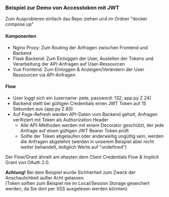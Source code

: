 ### Beispiel zur Demo von Accesstoken mit JWT

Zum Ausprobieren einfach das Repo ziehen und im Ordner "docker compose up"

#### Komponenten
 - Nginx Proxy: Zum Routing der Anfragen zwischen Frontend und Backend
 - Flask Backend: Zum Einloggen der User, Austellen der Tokens und Verarbeitung der API-Anfragen auf User-Ressourcen
 - Vue Frontend: Zum Einloggen & Anzeigen/Verändern der User Ressourcen via API-Anfragen

#### Flow
 - User loggt sich ein (username: pete, password: 132; app.py Z.24)
 - Backend stellt bei gültigen Credentials einen JWT Token auf 15 Sekunden aus (app.py Z.80)
 - Auf Page-Refresh werden API-Daten vom Backend geholt, Anfragen verifiziert mit Token als Authorization Header 
   - Alle API-Methoden werden mit einem Decorator geschützt, der jede Anfrage auf einen gültigen JWT Bearer Token prüft
   - Sollte der Token abgelaufen oder anderweitig ungültig sein, werden die Anfragen abgelehnt
    (werden in unserem Beispiel aber nicht weiter behandelt, lediglich Werte auf "undefined")

Der Flow/Grant ähnelt am ehesten dem Client Credentials Flow & Implicit Grant von OAuth 2.0.

**Achtung!** Bei dem Beispiel wurde Sichherheit zum Zweck der Anschaulichkeit außer Acht gelassen. <br>
(Token sollten zum Beispiel nie im Local/Session Storage geseichert werden, da Sie dort per XSS ausgelesen werden könnten)

